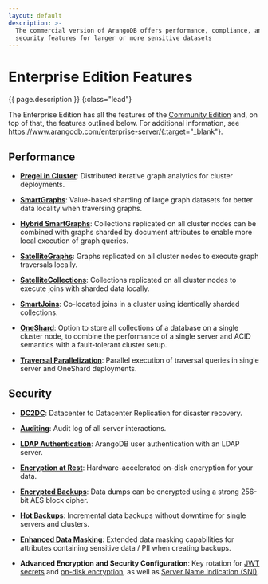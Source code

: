 ```yaml
---
layout: default
description: >-
  The commercial version of ArangoDB offers performance, compliance, and
  security features for larger or more sensitive datasets
---
```

# Enterprise Edition Features

{{ page.description }}
{:class="lead"}

The Enterprise Edition has all the features of the
[Community Edition](features-community-edition.html) and, on top of that, the
features outlined below. For additional information, see
<https://www.arangodb.com/enterprise-server/>{:target="_blank"}.

## Performance

- [**Pregel in Cluster**](graphs-pregel.html#prerequisites):
  Distributed iterative graph analytics for cluster deployments.

- [**SmartGraphs**](graphs-smart-graphs.html):
  Value-based sharding of large graph datasets for better data locality when
  traversing graphs.

- [**Hybrid SmartGraphs**](graphs-smart-graphs.html#benefits-of-hybrid-smartgraphs):
  Collections replicated on all cluster nodes can be combined with graphs
  sharded by document attributes to enable more local execution of graph queries.

- [**SatelliteGraphs**](graphs-satellite-graphs.html):
  Graphs replicated on all cluster nodes to execute graph traversals locally.

- [**SatelliteCollections**](satellites.html):
  Collections replicated on all cluster nodes to execute joins with sharded
  data locally.

- [**SmartJoins**](smartjoins.html):
  Co-located joins in a cluster using identically sharded collections.

- [**OneShard**](architecture-deployment-modes-cluster-architecture.html#oneshard):
  Option to store all collections of a database on a single cluster node, to
  combine the performance of a single server and ACID semantics with a
  fault-tolerant cluster setup.

- [**Traversal Parallelization**](release-notes-new-features37.html#traversal-parallelization-enterprise-edition):
  Parallel execution of traversal queries in single server and OneShard
  deployments.

## Security

- [**DC2DC**](architecture-deployment-modes-dc2-dc-introduction.html):
  Datacenter to Datacenter Replication for disaster recovery.

- [**Auditing**](security-auditing.html):
  Audit log of all server interactions.

- [**LDAP Authentication**](programs-arangod-ldap.html):
  ArangoDB user authentication with an LDAP server.

- [**Encryption at Rest**](security-encryption.html):
  Hardware-accelerated on-disk encryption for your data.

- [**Encrypted Backups**](programs-arangodump-examples.html#encryption):
  Data dumps can be encrypted using a strong 256-bit AES block cipher.

- [**Hot Backups**](backup-restore.html#hot-backups):
  Incremental data backups without downtime for single servers and clusters.

- [**Enhanced Data Masking**](programs-arangodump-maskings.html#masking-functions):
  Extended data masking capabilities for attributes containing sensitive data
  / PII when creating backups.

- **Advanced Encryption and Security Configuration**:
  Key rotation for [JWT secrets](http/general.html#hot-reload-of-jwt-secrets)
  and [on-disk encryption](http/administration-and-monitoring.html#encryption-at-rest),
  as well as [Server Name Indication (SNI)](programs-arangod-ssl.html#server-name-indication-sni).
